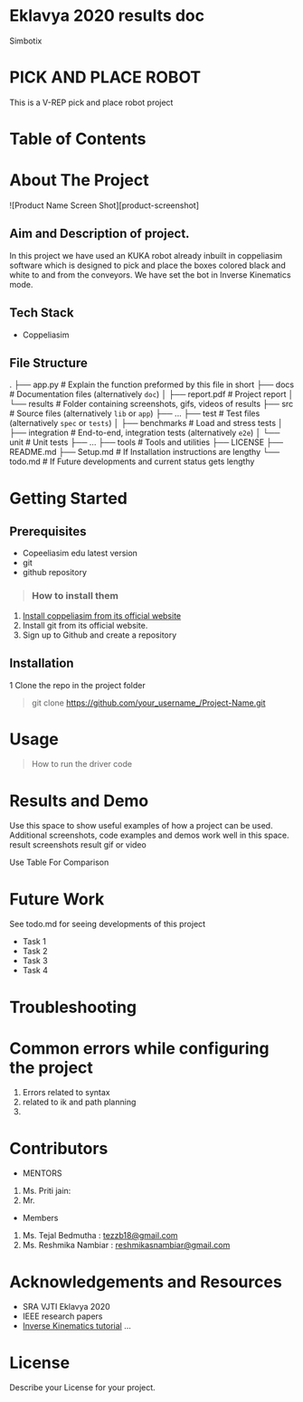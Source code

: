# Eklavya 2020 results doc
Simbotix
# PICK AND PLACE ROBOT
This is a V-REP pick and place robot project
# Table of Contents
# About The Project
![Product Name Screen Shot][product-screenshot]

## Aim and Description of project.
In this project we have used an KUKA robot already inbuilt in coppeliasim software which is designed to pick and place the boxes colored black and white to and from the conveyors. We have set the bot in Inverse Kinematics mode. 

## Tech Stack
- Coppeliasim
## File Structure
.
├── app.py                  # Explain the function preformed by this file in short
├── docs                    # Documentation files (alternatively `doc`)
│   ├── report.pdf          # Project report
│   └── results             # Folder containing screenshots, gifs, videos of results
├── src                     # Source files (alternatively `lib` or `app`)
├── ...
├── test                    # Test files (alternatively `spec` or `tests`)
│   ├── benchmarks          # Load and stress tests
│   ├── integration         # End-to-end, integration tests (alternatively `e2e`)
│   └── unit                # Unit tests
├── ...
├── tools                   # Tools and utilities
├── LICENSE
├── README.md 
├── Setup.md                # If Installation instructions are lengthy
└── todo.md                 # If Future developments and current status gets lengthy
# Getting Started
## Prerequisites
- Copeeliasim edu latest version 
- git
- github repository 
> ### How to install them
1. [Install coppeliasim from its official website](www.coppeliarobotics.com)
2. Install git from its official website.
3. Sign up to Github and create a repository
## Installation
1 Clone the repo in the project folder
> git clone https://github.com/your_username_/Project-Name.git
# Usage
> How to run the driver code
# Results and Demo
Use this space to show useful examples of how a project can be used. Additional screenshots, code examples and demos work well in this space.
result screenshots
result gif or video

Use	Table
For	Comparison
# Future Work
See todo.md for seeing developments of this project
 - Task 1
 - Task 2
- Task 3
- Task 4
# Troubleshooting
# Common errors while configuring the project
1. Errors related to syntax 
2. related to ik and path planning
3.
# Contributors
- MENTORS
1. Ms. Priti jain: 
2. Mr. 
- Members
1. Ms. Tejal Bedmutha : tezzb18@gmail.com
2. Ms. Reshmika Nambiar : reshmikasnambiar@gmail.com
# Acknowledgements and Resources
- SRA VJTI Eklavya 2020
- IEEE research papers
- [Inverse Kinematics tutorial](https://youtu.be/JUiSZinyH1c)
...
# License
Describe your License for your project.
